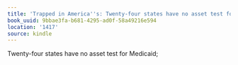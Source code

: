 ```yaml
---
title: 'Trapped in America''s: Twenty-four states have no asset test for Medicaid;'
book_uuid: 9bbae3fa-b681-4295-ad0f-58a49216e594
location: '1417'
source: kindle
---
```


Twenty-four states have no asset test for Medicaid;